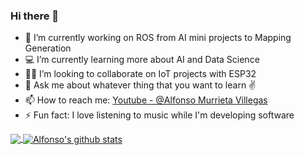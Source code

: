 ### Hi there 👋

<!--
**aMurryFly/aMurryFly** is a ✨ _special_ ✨ repository because its `README.md` (this file) appears on your GitHub profile.

Here are some ideas to get you started:
-->

- 🔭 I’m currently working on ROS from AI mini projects to Mapping Generation
- 💻 I’m currently learning more about AI and Data Science 
- 🧑‍💻 I’m looking to collaborate on IoT projects with ESP32 
- 💬 Ask me about whatever thing that you want to learn ✌️
- 📫 How to reach me: [Youtube - @Alfonso Murrieta Villegas](https://youtube.com/channel/UCg34pnJnfJcztkTxpr3_TaQ)
- ⚡ Fun fact: I love listening to music while I'm developing software 

<a href="https://github.com/aMurryFly">
  <img align="center" src="https://github-readme-stats.vercel.app/api/top-langs/?username=aMurryFly&theme=light&hide_langs_below=1" />
</a>
<a href="https://github.com/aMurryFly">
 <img align="center" src="https://github-readme-stats.vercel.app/api?username=aMurryFly&show_icons=true&theme=light&line_height=27" alt="Alfonso's github stats"/>
</a>
